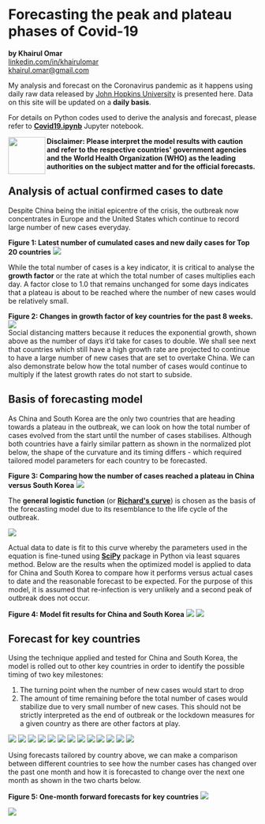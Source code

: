 # Forecasting the peak and plateau phases of Covid-19
<b>by Khairul Omar</b><br>
<a href="https://www.linkedin.com/in/khairulomar/">linkedin.com/in/khairulomar</a><br>
khairul.omar@gmail.com
<p>
My analysis and forecast on the Coronavirus pandemic as it happens using daily raw data released by <a href="https://coronavirus.jhu.edu/map.html">John Hopkins University</a> is presented here. Data on this site will be updated on a <b>daily basis</b>.
<p>
For details on Python codes used to derive the analysis and forecast, please refer to <b><a href="https://nbviewer.jupyter.org/github/khairulomar/Covid-19/blob/master/Covid19.ipynb?flush_cache=true">Covid19.ipynb</a></b> Jupyter notebook.
<p>
<img align="left" width="75" height="75" src="https://github.com/khairulomar/Covid-19/blob/master/img/disclaimer.png?raw=true"><b>Disclaimer: Please interpret the model results with caution and refer to the respective countries' government agencies and the World Health Organization (WHO) as the leading authorities on the subject matter and for the official forecasts.</b><p>
  
## Analysis of actual confirmed cases to date
Despite China being the initial epicentre of the crisis, the outbreak now concentrates in Europe and the United States which continue to record large number of new cases everyday.
<p>
<b>Figure 1: Latest number of cumulated cases and new daily cases for Top 20 countries</b>
<img src="https://github.com/khairulomar/Covid-19/blob/master/img/total_cases_bar.png?raw=true">
<p>
While the total number of cases is a key indicator, it is critical to analyse the <b>growth factor</b> or the rate at which the total number of cases multiplies each day. A factor close to 1.0 that remains unchanged for some days indicates that a plateau is about to be reached where the number of new cases would be relatively small.
<p>
<b>Figure 2: Changes in growth factor of key countries for the past 8 weeks.</b><br>
<img src="https://github.com/khairulomar/Covid-19/blob/master/img/growth.png?raw=true"><br>
Social distancing matters because it reduces the exponential growth, shown above as the number of days it’d take for cases to double. We shall see next that countries which still have a high growth rate are projected to continue to have a large number of new cases that are set to overtake China. We can also demonstrate below how the total number of cases would continue to multiply if the latest growth rates do not start to subside.

## Basis of forecasting model
As China and South Korea are the only two countries that are heading towards a plateau in the outbreak, we can look on how the total number of cases evolved from the start until the number of cases stabilises. Although both countries have a fairly similar pattern as shown in the normalized plot below, the shape of the curvature and its timing differs - which required tailored model parameters for each country to be forecasted.
<p>
<b>Figure 3: Comparing how the number of cases reached a plateau in China versus South Korea</b>
<img src="https://github.com/khairulomar/Covid-19/blob/master/img/china_korea.png?raw=true">
<p>
The <b>general logistic function</b> (or <b><a href="https://en.wikipedia.org/wiki/Generalised_logistic_function">Richard's curve</a></b>) is chosen as the basis of the forecasting model due to its resemblance to the life cycle of the outbreak.
<p>
<img src="https://github.com/khairulomar/Covid-19/blob/master/img/richards_curve.PNG?raw=true">
<p>
Actual data to date is fit to this curve whereby the parameters used in the equation is fine-tuned using <a href="https://docs.scipy.org/doc/scipy/reference/generated/scipy.optimize.curve_fit.html"><b>SciPy</b></a> package in Python via least squares method. Below are the results when the optimized model is applied to data for China and South Korea to compare how it performs versus actual cases to date and the reasonable forecast to be expected. For the purpose of this model, it is assumed that re-infection is very unlikely and a second peak of outbreak does not occur.
<p>
<b>Figure 4: Model fit results for China and South Korea</b>
<img src="https://github.com/khairulomar/Covid-19/blob/master/img/forecast_China.png?raw=true">
<img src="https://github.com/khairulomar/Covid-19/blob/master/img/forecast_South_Korea.png?raw=true">
  
## Forecast for key countries
Using the technique applied and tested for China and South Korea, the model is rolled out to other key countries in order to identify the possible timing of two key milestones:
1. The turning point when the number of new cases would start to drop 
2. The amount of time remaining before the total number of cases would stabilize due to very small number of new cases. This should not be strictly interpreted as the end of outbreak or the lockdown measures for a given country as there are other factors at play.
<p>
<img src="https://github.com/khairulomar/Covid-19/blob/master/img/forecast_United_States.png?raw=true">
<img src="https://github.com/khairulomar/Covid-19/blob/master/img/forecast_United_Kingdom.png?raw=true">
<img src="https://github.com/khairulomar/Covid-19/blob/master/img/forecast_Spain.png?raw=true">
<img src="https://github.com/khairulomar/Covid-19/blob/master/img/forecast_Italy.png?raw=true">
<img src="https://github.com/khairulomar/Covid-19/blob/master/img/forecast_France.png?raw=true">
<img src="https://github.com/khairulomar/Covid-19/blob/master/img/forecast_Germany.png?raw=true">
<img src="https://github.com/khairulomar/Covid-19/blob/master/img/forecast_Iran.png?raw=true">
<img src="https://github.com/khairulomar/Covid-19/blob/master/img/forecast_Turkey.png?raw=true">
<img src="https://github.com/khairulomar/Covid-19/blob/master/img/forecast_Belgium.png?raw=true">
<img src="https://github.com/khairulomar/Covid-19/blob/master/img/forecast_Switzerland.png?raw=true">
<img src="https://github.com/khairulomar/Covid-19/blob/master/img/forecast_Sweden.png?raw=true">
<img src="https://github.com/khairulomar/Covid-19/blob/master/img/forecast_Malaysia.png?raw=true">
<img src="https://github.com/khairulomar/Covid-19/blob/master/img/forecast_Australia.png?raw=true">
<p>
Using forecasts tailored by country above, we can make a comparison between different countries to see how the number cases has changed over the past one month and how it is forecasted to change over the next one month as shown in the two charts below.
<p>
<b>Figure 5: One-month forward forecasts for key countries</b>
<img src="https://github.com/khairulomar/Covid-19/blob/master/img/forecast_multicountries_daily_new_cases.png">
<p>
<img src="https://github.com/khairulomar/Covid-19/blob/master/img/forecast_multicountries_total_cumulated_cases.png">

